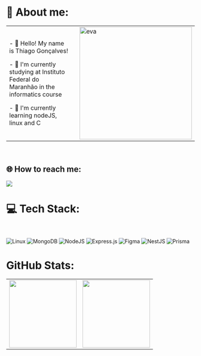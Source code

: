 <h1>💫 About me: </h1>

<table>
  <tr>
    <td style="padding-right: 20px;">
      <p> - 👋 Hello! My name is Thiago Gonçalves!</p>
      <p> - 🔭 I'm currently studying at Instituto Federal do Maranhão in the informatics course</p>
      <p> - 🌱 I'm currently learning nodeJS, linux and C</p>
    </td>
    <td>
      <img src="https://media1.tenor.com/m/sCX5Fn32UmAAAAAC/elevator-neon.gif" alt="eva" width="300" />
    </td>
  </tr>
</table>


<br>

<h2> 🌐 How to reach me: </h2>
<a href="https://discordapp.com/users/1383147225835639005" target="_blank"><img loading="lazy" src="https://img.shields.io/badge/Discord-%235865F2.svg?style=for-the-badge&logo=discord&logoColor=white" target="_blank"></a>


<h1>💻 Tech Stack:</h1>
<br>

<a>![Linux](https://img.shields.io/badge/Linux-FCC624?style=for-the-badge&logo=linux&logoColor=black)</a>
<a>![MongoDB](https://img.shields.io/badge/MongoDB-%234ea94b.svg?style=for-the-badge&logo=mongodb&logoColor=white)</a>
<a>![NodeJS](https://img.shields.io/badge/node.js-6DA55F?style=for-the-badge&logo=node.js&logoColor=white)</a>
<a>![Express.js](https://img.shields.io/badge/express.js-%23404d59.svg?style=for-the-badge&logo=express&logoColor=%2361DAFB)</a>
<a>![Figma](https://img.shields.io/badge/figma-%23F24E1E.svg?style=for-the-badge&logo=figma&logoColor=white)</a>
<a>![NestJS](https://img.shields.io/badge/nestjs-%23E0234E.svg?style=for-the-badge&logo=nestjs&logoColor=white)</a>
<a>![Prisma](https://img.shields.io/badge/Prisma-3982CE?style=for-the-badge&logo=Prisma&logoColor=white)</a>
<h1> GitHub Stats: </h1>
<div>
<a href="https://github.com/Soulkaku">
<table>
  <tr>
<td>
<img loading="lazy" height="180em" src="https://github-readme-stats.vercel.app/api/top-langs/?username=ThiagoGont&layout=compact&langs_count=7&theme=dracula"/>
</td>
<td>
<img loading="lazy" height="180em" src="https://github-readme-stats.vercel.app/api?username=ThiagoGont&show_icons=true&theme=dracula&include_all_commits=true&count_private=true"/>
</td>
</tr>
</table>
</div>
<!---
Soulkaku/Soulkaku is a ✨ special ✨ repository because its `README.md` (this file) appears on your GitHub profile.
You can click the Preview link to take a look at your changes.
--->
